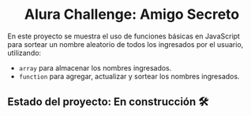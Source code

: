 <h1 align="center">Alura Challenge: Amigo Secreto</h1>
En este proyecto se muestra el uso de funciones básicas en JavaScript para sortear un nombre aleatorio de todos los ingresados por el usuario, utilizando:

- ```array``` para almacenar los nombres ingresados.
- ```function``` para agregar, actualizar y sortear los nombres ingresados.

<h2>Estado del proyecto: En construcción 🛠️</h2>
